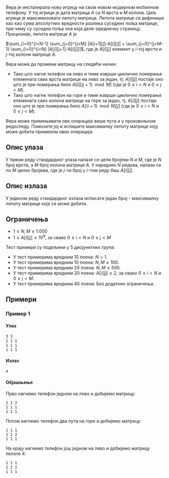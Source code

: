 Вера је инсталирала нову игрицу на свом новом модерном мобилном телефону. У тој игрици је дата матрица $A$ са $N$ врста и $M$ колона. Циљ игрице је максимизовати лепоту матрице. Лепота матрице се дефинише као као сума апсолутних вредности разлика суседних поља матрице, при чему су суседна поља она која деле заједничку страницу. Прецизније, лепота матрице $A$ је

$\sum_{i=0}^{i<N-1} \sum_{j=0}^{j<M} |A[i+1][j]-A[i][j]| + \sum_{j=0}^{j<M-1} \sum_{i=0}^{i<N} |A[i][j+1]-A[i][j]|$, где је $A[i][j]$ елемент у $i$-тој  врсти и $j$-тој колони матрице $A$.

Вера може да промени матрицу на следећи начин:

* Тако што нагне телефон на лево и тиме изврши циклично померање елемената свих врста матрице на лево за један, тј: $A[i][j]$ постаје оно што је пре померања било $A[i][(j+1) \mod M]$ (где је $0 \leq i < N$ и $0 \leq j < M$).
* Тако што нагне телефон на горе и тиме изврши циклично померање елемената свих колона матрице на горе за један, тј: $A[i][j]$ постаје оно што је пре померања било $A[(i+1) \mod N][j]$ (где је $0 \leq i < N$ и $0 \leq j < M$).

Вера може примењивати ове операције више пута и у произвољном редоследу. Помозите јој и испишите максималну лепоту матрице коју може добити применом ових операција.

## Опис улаза
У првом реду стандардног улаза налазе се цели бројеви $N$ и $M$, где је $N$ број врста, а $M$ број колона матрице $A$. У наредних $N$ редова, налази се по $M$ целих бројева, где је $j$-ти број у $i$-том реду баш $A[i][j]$.

## Опис излаза
У једином реду стандардног излаза исписати један број - максималну лепоту матрице која се може добити.

## Ограничења
-   $1 \leq N,M \leq 1.000$
-   $1 \leq A[i][j] \leq 10^9$, за свако $0 \leq i < N$ и $0 \leq j < M$

Тест примери су подељени у 5 дисјунктних група:

*   У тест примерима вредним $10$ поена: $N = 1$.
*   У тест примерима вредним $10$ поена: $N, M \leq 100$.
*   У тест примерима вредним $20$ поена: $N, M \leq 500$.
*   У тест примерима вредним $20$ поена: $A[i][j] \leq 2$, за свако $0 \leq i < N$ и $0 \leq j < M.$
*   У тест примерима вредним $40$ поена: Без додатних ограничења.

## Примери
### Пример 1
#### Улаз
```
3 3
2 1 1
1 1 1
1 1 1
```

#### Излаз
```
4
```

#### Објашњење
Прво нагнемо телефон једном на лево и добијемо матрицу:
```
1 1 2
1 1 1
1 1 1
```
Потом нагнемо телефон два пута на горе и добијемо матрицу:
```
1 1 1
1 1 2
1 1 1
```
На крају нагнемо телефон још једном на лево и добијемо матрицу лепоте 4:
```
1 1 1
1 2 1
1 1 1
```
